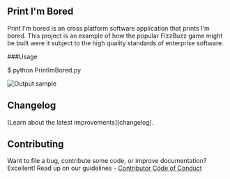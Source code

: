 ## Print I'm Bored

Print I'm bored is an cross platform software application that prints I'm bored. This project is an example of how the popular FizzBuzz game might be built were it subject to the high quality standards of enterprise software.

###Usage

$ python PrintImBored.py

![Output sample](https://github.com/ajasmin/camstudio-mousedown-highlight/raw/master/android_vid_test.gif)

## Changelog

[Learn about the latest improvements][changelog].

## Contributing

Want to file a bug, contribute some code, or improve documentation? Excellent! Read up on our guidelines - [Contributor Code of Conduct](CONTRIBUTING.md)


